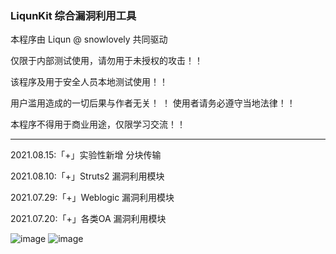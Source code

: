 ### LiqunKit 综合漏洞利用工具

本程序由 Liqun @ snowlovely 共同驱动

仅限于内部测试使用，请勿用于未授权的攻击！！ 

该程序及用于安全人员本地测试使用！！

用户滥用造成的一切后果与作者无关！
！ 
使用者请务必遵守当地法律！！ 

本程序不得用于商业用途，仅限学习交流！！


--------------------------------------------------------------------------------------------------------------------------------------------------------------------

2021.08.15:「+」实验性新增 分块传输 

2021.08.10:「+」Struts2  漏洞利用模块

2021.07.29:「+」Weblogic 漏洞利用模块

2021.07.20:「+」各类OA    漏洞利用模块

![image](https://user-images.githubusercontent.com/89302066/130320801-74f11d0c-c981-4484-8374-5f23ea6d030c.png)
![image](https://user-images.githubusercontent.com/89302066/130320804-20678f8f-54e8-455e-8aa0-f44f3ab893da.png)

